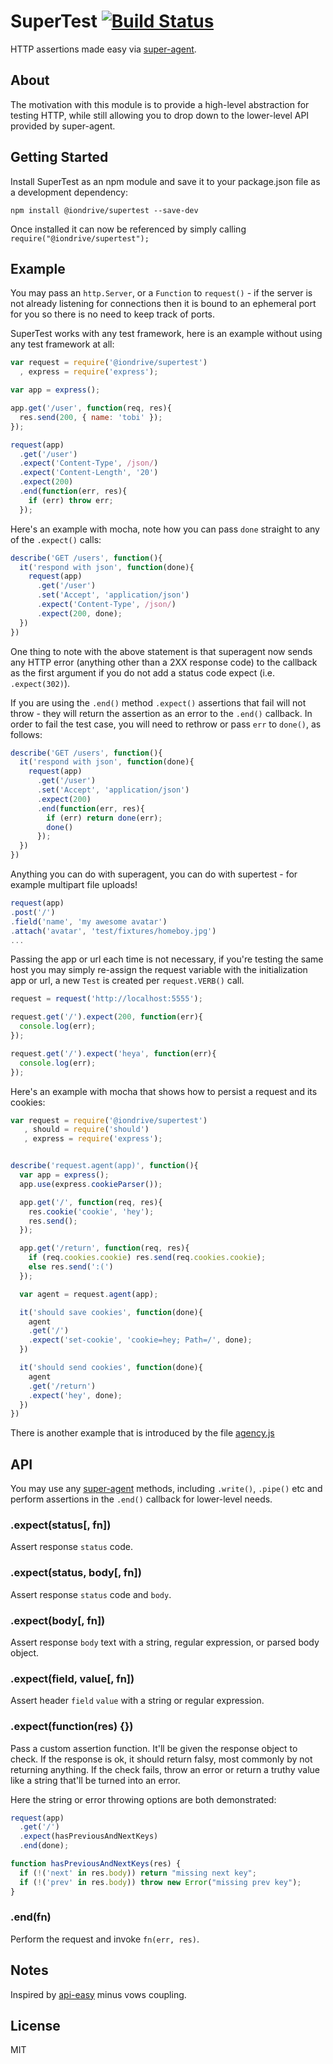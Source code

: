 # SuperTest [![Build Status](https://travis-ci.org/iondrive/supertest.svg?branch=master)](https://travis-ci.org/iondrive/supertest)

  HTTP assertions made easy via [super-agent](http://github.com/visionmedia/superagent).

## About

  The motivation with this module is to provide a high-level abstraction for testing
  HTTP, while still allowing you to drop down to the lower-level API provided by super-agent.

## Getting Started

  Install SuperTest as an npm module and save it to your package.json file as a development dependency:
  ```
npm install @iondrive/supertest --save-dev
  ```

  Once installed it can now be referenced by simply calling ```require("@iondrive/supertest");```

## Example

  You may pass an `http.Server`, or a `Function` to `request()` - if the server is not
  already listening for connections then it is bound to an ephemeral port for you so
  there is no need to keep track of ports.

  SuperTest works with any test framework, here is an example without using any
  test framework at all:

```js
var request = require('@iondrive/supertest')
  , express = require('express');

var app = express();

app.get('/user', function(req, res){
  res.send(200, { name: 'tobi' });
});

request(app)
  .get('/user')
  .expect('Content-Type', /json/)
  .expect('Content-Length', '20')
  .expect(200)
  .end(function(err, res){
    if (err) throw err;
  });
```

  Here's an example with mocha, note how you can pass `done` straight to any of the `.expect()` calls:

```js
describe('GET /users', function(){
  it('respond with json', function(done){
    request(app)
      .get('/user')
      .set('Accept', 'application/json')
      .expect('Content-Type', /json/)
      .expect(200, done);
  })
})
```

One thing to note with the above statement is that superagent now sends any HTTP
error (anything other than a 2XX response code) to the callback as the first argument if
you do not add a status code expect (i.e. `.expect(302)`).

  If you are using the `.end()` method `.expect()` assertions that fail will
  not throw - they will return the assertion as an error to the `.end()` callback. In
  order to fail the test case, you will need to rethrow or pass `err` to `done()`, as follows:

```js
describe('GET /users', function(){
  it('respond with json', function(done){
    request(app)
      .get('/user')
      .set('Accept', 'application/json')
      .expect(200)
      .end(function(err, res){
        if (err) return done(err);
        done()
      });
  })
})
```

  Anything you can do with superagent, you can do with supertest - for example multipart file uploads!

```js
request(app)
.post('/')
.field('name', 'my awesome avatar')
.attach('avatar', 'test/fixtures/homeboy.jpg')
...
```

  Passing the app or url each time is not necessary, if you're testing
  the same host you may simply re-assign the request variable with the
  initialization app or url, a new `Test` is created per `request.VERB()` call.

```js
request = request('http://localhost:5555');

request.get('/').expect(200, function(err){
  console.log(err);
});

request.get('/').expect('heya', function(err){
  console.log(err);
});
```
  Here's an example with mocha that shows how to persist a request and its cookies:

```js
var request = require('@iondrive/supertest')
   , should = require('should')
   , express = require('express');


describe('request.agent(app)', function(){
  var app = express();
  app.use(express.cookieParser());

  app.get('/', function(req, res){
    res.cookie('cookie', 'hey');
    res.send();
  });

  app.get('/return', function(req, res){
    if (req.cookies.cookie) res.send(req.cookies.cookie);
    else res.send(':(')
  });

  var agent = request.agent(app);

  it('should save cookies', function(done){
    agent
    .get('/')
    .expect('set-cookie', 'cookie=hey; Path=/', done);
  })

  it('should send cookies', function(done){
    agent
    .get('/return')
    .expect('hey', done);
  })
})
```
  There is another example that is introduced by the file [agency.js](https://github.com/iondrive/superagent/blob/master/test/node/agency.js)

## API

  You may use any [super-agent](http://github.com/visionmedia/superagent) methods,
  including `.write()`, `.pipe()` etc and perform assertions in the `.end()` callback
  for lower-level needs.

### .expect(status[, fn])

  Assert response `status` code.

### .expect(status, body[, fn])

  Assert response `status` code and `body`.

### .expect(body[, fn])

  Assert response `body` text with a string, regular expression, or
  parsed body object.

### .expect(field, value[, fn])

  Assert header `field` `value` with a string or regular expression.

### .expect(function(res) {})

  Pass a custom assertion function. It'll be given the response object to check. If the response is ok, it should return falsy, most commonly by not returning anything. If the check fails, throw an error or return a truthy value like a string that'll be turned into an error.

  Here the string or error throwing options are both demonstrated:

  ```js
  request(app)
    .get('/')
    .expect(hasPreviousAndNextKeys)
    .end(done);

  function hasPreviousAndNextKeys(res) {
    if (!('next' in res.body)) return "missing next key";
    if (!('prev' in res.body)) throw new Error("missing prev key");
  }
  ```

### .end(fn)

  Perform the request and invoke `fn(err, res)`.

## Notes

  Inspired by [api-easy](https://github.com/flatiron/api-easy) minus vows coupling.

## License

  MIT
